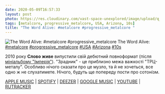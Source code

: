 ```yaml
---
date: 2020-05-09T16:57:33
layout: post
photo: https://res.cloudinary.com/vast-space-unexplored/image/upload/q_auto,dpr_auto,w_auto/photos/photo_962_09-05-2020_16-57-33.jpg
tags: [metalcore, progressive_metalcore, USA, Arizona, 10s]
title: "The Word Alive: #metalcore #progressive_metalcore "
---
```

![The Word Alive: #metalcore #progressive_metalcore ](https://res.cloudinary.com/vast-space-unexplored/image/upload/q_auto,dpr_auto,w_auto/photos/photo_962_09-05-2020_16-57-33.jpg)
The Word Alive: [#metalcore](/tags/#metalcore) [#progressive_metalcore](/tags/#progressive_metalcore) [#USA](/tags/#USA) [#Arizona](/tags/#Arizona) [#10s](/tags/#10s)

2010 року **Слово живе** випустили свій дебютний повноформат (після [мініальбому &quot;Імперія&quot;](/2020-03-18-the-word-alive--metalcore-progressive-metalcore-)). &quot;Зрадник&quot; - це приблизно межа важкості &quot;ТРЦ-металу&quot;. Особливо нічого сказати про це музло, та й не хочеться, все одно ж не слухатимете. Нічого, будуть ще попереду пости про сотонізм.

[APPLE MUSIC](https://music.apple.com/us/album/deceiver/1443618451) \| [SPOTIFY](https://open.spotify.com/album/78WoKLxvEhWJ4bKuqLmQrm) \| [DEEZER](https://www.deezer.com/album/14167622?utm_source=deezer&amp;utm_content=album-14167622&amp;utm_term=1601611822_1589032525&amp;utm_medium=web) \| [GOOGLE MUSIC](https://play.google.com/music/m/Bj3t2g3br2vzcjp556o7hbfo3em?t=Deceiver_-_The_Word_Alive) \| [YOUTUBE](https://www.youtube.com/playlist?list=OLAK5uy_lXPsuwlJjqafJJdwAXkJvqp48KJZUnuHE) \| [RUTRACKER](https://rutracker.org/forum/viewtopic.php?t=5191420)